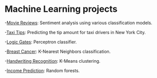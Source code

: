 # Machine Learning projects

-[Movie Reviews](https://github.com/rcruzgar/machine_learning/blob/master/sentiment_movies/sentiment_movies.ipynb): Sentiment analysis using various classification models.

-[Taxi Tips](https://github.com/rcruzgar/taxi_tips): Predicting the tip amount for taxi drivers in New York City.

-[Logic Gates](https://github.com/rcruzgar/machine_learning/blob/master/perceptron_gates/logic_gates.ipynb): Perceptron classifier.

-[Breast Cancer](https://github.com/rcruzgar/machine_learning/blob/master/breast_cancer/cancer_classifier.ipynb): K-Nearest Neighbors classification.

-[Handwriting Recognition](https://github.com/rcruzgar/machine_learning/blob/master/handwriting_recognition/kmeans_recognition.ipynb): K-Means clustering.

-[Income Prediction](https://github.com/rcruzgar/machine_learning/blob/master/income_prediction/income_randomforests.ipynb): Random forests.


